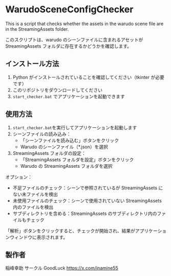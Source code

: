 # WarudoSceneConfigChecker

This is a script that checks whether the assets in the warudo scene file are in the StreamingAssets folder.

このスクリプトは、warudo のシーンファイルに含まれるアセットが StreamingAssets フォルダに存在するかどうかを確認します。

## インストール方法

1. Python がインストールされていることを確認してください（tkinter が必要です）
2. このリポジトリをダウンロードしてください
3. `start_checker.bat` でアプリケーションを起動できます

## 使用方法

1. `start_checker.bat`を実行してアプリケーションを起動します
2. シーンファイルの読み込み：
   - 「シーンファイルを読み込む」ボタンをクリック
   - Warudo のシーンファイル（\*.json）を選択
3. StreamingAssets フォルダの設定：
   - 「StreamingAssets フォルダを設定」ボタンをクリック
   - Warudo の StreamingAssets フォルダを選択

オプション：

- 不足ファイルのチェック：シーンで参照されているが StreamingAssets にない未ファイルを検出
- 未使用ファイルのチェック：シーンで使用されていない StreamingAssets 内のファイルを検出
- サブディレクトリを含める：StreamingAssets のサブディレクトリ内のファイルもチェック

「解析」ボタンをクリックすると、チェックが開始され、結果がアプリケーションウィンドウに表示されます。

## 製作者

稲峰幸助 サークル GoodLuck
https://x.com/inamine55
